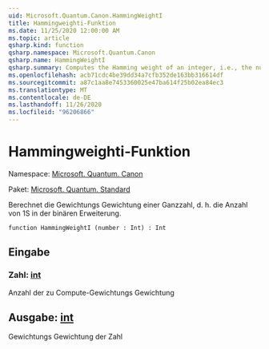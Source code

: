 ```yaml
---
uid: Microsoft.Quantum.Canon.HammingWeightI
title: Hammingweighti-Funktion
ms.date: 11/25/2020 12:00:00 AM
ms.topic: article
qsharp.kind: function
qsharp.namespace: Microsoft.Quantum.Canon
qsharp.name: HammingWeightI
qsharp.summary: Computes the Hamming weight of an integer, i.e., the number of 1s in its binary expansion.
ms.openlocfilehash: acb71cdc4be39dd34a7cfb352de163bb316614df
ms.sourcegitcommit: a87c1aa8e7453360025e47ba614f25b02ea84ec3
ms.translationtype: MT
ms.contentlocale: de-DE
ms.lasthandoff: 11/26/2020
ms.locfileid: "96206866"
---
```

# <a name="hammingweighti-function"></a>Hammingweighti-Funktion

Namespace: [Microsoft. Quantum. Canon](xref:Microsoft.Quantum.Canon)

Paket: [Microsoft. Quantum. Standard](https://nuget.org/packages/Microsoft.Quantum.Standard)


Berechnet die Gewichtungs Gewichtung einer Ganzzahl, d. h. die Anzahl von 1S in der binären Erweiterung.

```qsharp
function HammingWeightI (number : Int) : Int
```


## <a name="input"></a>Eingabe

### <a name="number--int"></a>Zahl: [int](xref:microsoft.quantum.lang-ref.int)

Anzahl der zu Compute-Gewichtungs Gewichtung



## <a name="output--int"></a>Ausgabe: [int](xref:microsoft.quantum.lang-ref.int)

Gewichtungs Gewichtung der Zahl